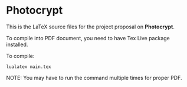 Photocrypt
==========

This is the LaTeX source files for the project proposal on **Photocrypt**.

To compile into PDF document, you need to have Tex Live package installed.

To compile:

    lualatex main.tex

NOTE: You may have to run the command multiple times for proper PDF.
